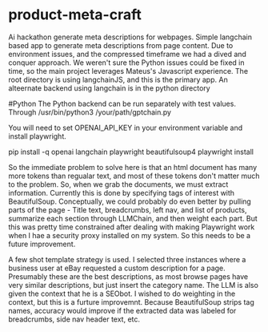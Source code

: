 # product-meta-craft
Ai hackathon generate meta descriptions for webpages.
Simple langchain based app to generate meta descriptions from page content.
Due to environment issues, and the compressed timeframe we had a dived and conquer approach.  We weren't sure the Python issues could be fixed in time, so the main project leverages Mateus's Javascript experience.
The root directory is using langchainJS, and this is the primary app.
An alteernate backend using langchain is in the python directory

#Python
The Python backend can be run separately with test values. Through /usr/bin/python3 /your/path/gptchain.py

You will need to set OPENAI_API_KEY in your environment variable and install playwright.

pip install -q openai langchain playwright beautifulsoup4
playwright install

So the immediate problem to solve here is that an html document has many more tokens than regualar text, and most of
these tokens don't matter much to the problem.  So, when we grab the documents, we must extract information.
Currently this is done by specifying tags of interest with BeautifulSoup.  Conceptually, we could probably do even better by
pulling parts of the page - Title text, breadcrumbs, left nav, and list of products, summarize each section through 
LLMChain, and then weight each part.  But this was pretty time constrained after dealing with making Playwright
work when I hae a security proxy installed on my system.  So this needs to be a future improvement.

A few shot template strategy is used.  I selected three instances where a business user at eBay requested a custom 
description for a page.  Presumably these are the best descriptions, as most browse pages have very similar descriptions,
but just insert the category name.  The LLM is also given the context that he is a SEObot.  I wished to do weighting in 
the context, but this is a furture improvemnt.  Because BeautifulSoup strips tag names, accuracy would improve if the extracted data was labeled for breadcrumbs, side nav header text, etc.
